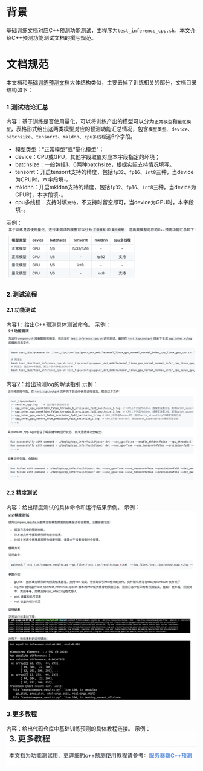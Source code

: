 # 背景

基础训练文档对应C++预测功能测试，主程序为`test_inference_cpp.sh`。本文介绍C++预测功能测试文档的撰写规范。

# 文档规范

本文档和[基础训练预测文档]()大体结构类似，主要去掉了训练相关的部分，文档目录结构如下：

### 1.测试结论汇总

内容：基于训练是否使用量化，可以将训练产出的模型可以分为`正常模型`和`量化模型`，表格形式给出这两类模型对应的预测功能汇总情况，包含`模型类型`、`device`、`batchsize`、`tensorrt`、`mkldnn`、`cpu多线程`这6个字段。
	
- 模型类型：“正常模型”或“量化模型”；
- device：CPU或GPU，其他字段取值对应本字段指定的环境；
- batchsize：一般包括1、6两种batchsize，根据实际支持情况填写。
- tensorrt：开启tensorrt支持的精度，包括`fp32`、`fp16`、`int8`三种，当device为CPU时，本字段填`-`。
- mkldnn：开启mkldnn支持的精度，包括`fp32`、`fp16`、`int8`三种，当device为GPU时，本字段填`-`。
- cpu多线程：支持时填`支持`，不支持时留空即可，当device为GPU时，本字段填`-`。

示例：
![](images/tipc_cpp_infer_table.png)


### 2.测试流程
#### 2.1 功能测试
内容1：给出C++预测具体测试命令。
示例：
![](images/tipc_cpp_infer_shell.png)

内容2：给出预测log的解读指引
示例：
![](images/tipc_cpp_infer_output.png)

#### 2.2 精度测试
内容：给出精度测试的具体命令和运行结果示例。
示例：
![](images/tipc_infer_compare_results.png)

### 3.更多教程
内容：给出代码仓库中基础训练预测的具体教程链接。
示例：
![](images/tipc_cpp_infer_more.png)
